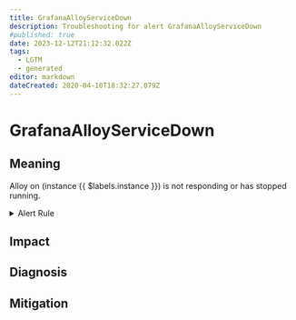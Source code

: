 ```yaml
---
title: GrafanaAlloyServiceDown
description: Troubleshooting for alert GrafanaAlloyServiceDown
#published: true
date: 2023-12-12T21:12:32.022Z
tags: 
  - LGTM
  - generated
editor: markdown
dateCreated: 2020-04-10T18:32:27.079Z
---
```


# GrafanaAlloyServiceDown

## Meaning
[//]: # "Short paragraph that explains what the alert means"
Alloy on (instance {{ $labels.instance }}) is not responding or has stopped running.

<details>
  <summary>Alert Rule</summary>

{{% rule "grafana-alloy/grafana-alloy-internal.yml" "GrafanaAlloyServiceDown" %}}

<!-- Rule when generated

```yaml
alert: GrafanaAlloyServiceDown
expr: 'count by (instance) (alloy_build_info) unless count by (instance) (alloy_build_info offset 2m)  '
for: 0m
labels:
    severity: critical
annotations:
    summary: Grafana Alloy service down (instance {{ $labels.instance }})
    description: |-
        Alloy on (instance {{ $labels.instance }}) is not responding or has stopped running.
          VALUE = {{ $value }}
          LABELS = {{ $labels }}
    runbook: https://github.com/srerun/prometheus-alerts/blob/main/content/runbooks/grafana-alloy-internal/GrafanaAlloyServiceDown.md

```

-->

</details>


## Impact
[//]: # "What could / will happen if the alert is not addressed"



## Diagnosis
[//]: # "Steps to take to identify the cause of the problem"



## Mitigation
[//]: # "The steps necessary to resolve the alert"
